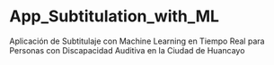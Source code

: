 # App_Subtitulation_with_ML
Aplicación de Subtitulaje con Machine Learning en Tiempo Real para Personas con Discapacidad Auditiva en la Ciudad de Huancayo
